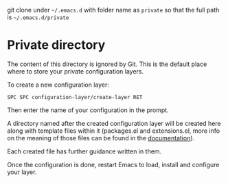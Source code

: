 git clone under `~/.emacs.d` with folder name as `private` so that the full path is `~/.emacs.d/private` 

# Private directory

The content of this directory is ignored by Git. This is the default place
where to store your private configuration layers.

To create a new configuration layer:

    SPC SPC configuration-layer/create-layer RET

Then enter the name of your configuration in the prompt.

A directory named after the created configuration layer will be created here
along with template files within it (packages.el and extensions.el, more info
on the meaning of those files can be found in the [documentation][conf_layers]).

Each created file has further guidance written in them.

Once the configuration is done, restart Emacs to load, install and configure
your layer.

[conf_layers]: https://github.com/syl20bnr/spacemacs/blob/master/doc/DOCUMENTATION.org#extensions-and-packages
